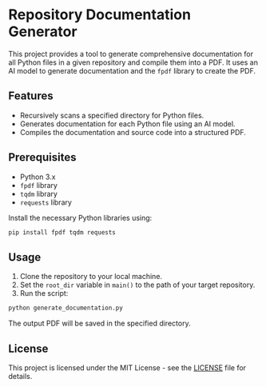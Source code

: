 # Repository Documentation Generator

This project provides a tool to generate comprehensive documentation for all Python files in a given repository and compile them into a PDF. It uses an AI model to generate documentation and the `fpdf` library to create the PDF.

## Features
- Recursively scans a specified directory for Python files.
- Generates documentation for each Python file using an AI model.
- Compiles the documentation and source code into a structured PDF.

## Prerequisites
- Python 3.x
- `fpdf` library
- `tqdm` library
- `requests` library

Install the necessary Python libraries using:
```sh
pip install fpdf tqdm requests
```

## Usage
1. Clone the repository to your local machine.
2. Set the `root_dir` variable in `main()` to the path of your target repository.
3. Run the script:
```sh
python generate_documentation.py
```

The output PDF will be saved in the specified directory.

## License
This project is licensed under the MIT License - see the [LICENSE](LICENSE) file for details.
